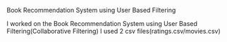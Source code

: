  Book Recommendation System using User Based Filtering
 
 I worked on the Book Recommendation System using User Based Filtering(Collaborative Filtering)
 I used 2 csv files(ratings.csv/movies.csv) 
